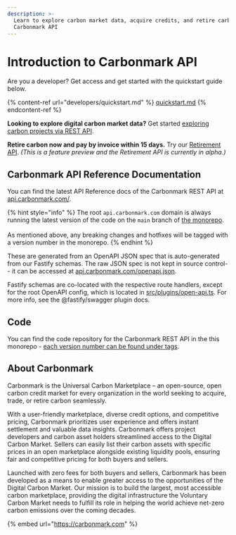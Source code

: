 ```yaml
---
description: >-
  Learn to explore carbon market data, acquire credits, and retire carbon via
  Carbonmark API
---
```


# Introduction to Carbonmark API

Are you a developer? Get access and get started with the quickstart guide below.

{% content-ref url="developers/quickstart.md" %}
[quickstart.md](developers/quickstart.md)
{% endcontent-ref %}

**Looking to explore digital carbon market data?** Get started [exploring carbon projects via REST API](developers/explore-carbon-projects/).

**Retire carbon now and pay by invoice within 15 days.** Try our [Retirement API](developers/retire-carbon.md). _(This is a feature preview and the Retirement API is currently in alpha.)_

## Carbonmark API Reference Documentation

You can find the latest API Reference docs of the Carbonmark REST API at [api.carbonmark.com/](https://api.carbonmark.com/#/).&#x20;

{% hint style="info" %}
The root `api.carbonmark.com` domain is always running the latest version of the code on the `main` branch of [the monorepo](https://github.com/KlimaDAO/klimadao/tree/main/carbonmark-api).\
\
As mentioned above, any breaking changes and hotfixes will be tagged with a version number in the monorepo.
{% endhint %}

These are generated from an OpenAPI JSON spec that is auto-generated from our Fastify schemas. The raw JSON spec is not kept in source control-- it can be accessed at [api.carbonmark.com/openapi.json](https://api.carbonmark.com/openapi.json).

Fastify schemas are co-located with the respective route handlers, except for the root OpenAPI config, which is located in [src/plugins/open-api.ts](https://github.com/KlimaDAO/klimadao/blob/staging/carbonmark-api/src/plugins/open-api.ts). For more info, see the @fastify/swagger plugin docs.

## Code

You can find the code repository for the Carbonmark REST API in the this monorepo - [each version number can be found under tags](https://github.com/KlimaDAO/klimadao/tags).

## About Carbonmark

Carbonmark is the Universal Carbon Marketplace – an open-source, open carbon credit market for every organization in the world seeking to acquire, trade, or retire carbon seamlessly.&#x20;

With a user-friendly marketplace, diverse credit options, and competitive pricing, Carbonmark prioritizes user experience and offers instant settlement and valuable data insights. Carbonmark offers project developers and carbon asset holders streamlined access to the Digital Carbon Market. Sellers can easily list their carbon assets with specific prices in an open marketplace alongside existing liquidity pools, ensuring fair and competitive pricing for both buyers and sellers.

Launched with zero fees for both buyers and sellers, Carbonmark has been developed as a means to enable greater access to the opportunities of the Digital Carbon Market. Our mission is to build the largest, most accessible carbon marketplace, providing the digital infrastructure the Voluntary Carbon Market needs to fulfill its role in helping the world achieve net-zero carbon emissions over the coming decades.

{% embed url="https://carbonmark.com" %}
